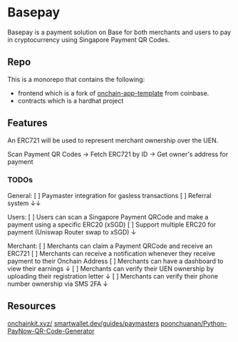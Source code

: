 # Basepay

Basepay is a payment solution on Base for both merchants and users to pay in cryptocurrency using Singapore Payment QR Codes.

## Repo

This is a monorepo that contains the following:

-   frontend which is a fork of [onchain-app-template](https://github.com/coinbase/onchain-app-template) from coinbase.
-   contracts which is a hardhat project

## Features

An ERC721 will be used to represent merchant ownership over the UEN.

Scan Payment QR Codes -> Fetch ERC721 by ID -> Get owner's address for payment

### TODOs

General:
[ ] Paymaster integration for gasless transactions
[ ] Referral system ↓↓

Users:
[ ] Users can scan a Singapore Payment QRCode and make a payment using a specific ERC20 (xSGD)
[ ] Support multiple ERC20 for payment (Uniswap Router swap to xSGD) ↓

Merchant:
[ ] Merchants can claim a Payment QRCode and receive an ERC721
[ ] Merchants can receive a notification whenever they receive payment to their Onchain Address
[ ] Merchants can have a dashboard to view their earnings ↓
[ ] Merchants can verify their UEN ownership by uploading their registration letter ↓
[ ] Merchants can verify their phone number ownership via SMS 2FA ↓

## Resources

[onchainkit.xyz/](https://onchainkit.xyz/)
[smartwallet.dev/guides/paymasters](https://www.smartwallet.dev/guides/paymasters)
[poonchuanan/Python-PayNow-QR-Code-Generator](https://github.com/poonchuanan/Python-PayNow-QR-Code-Generator)
